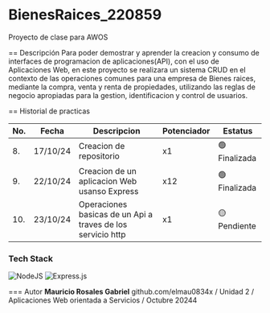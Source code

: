 ﻿# BienesRaices_220859
Proyecto de clase para AWOS

== Descripción
Para poder demostrar y aprender la creacion y consumo de interfaces de programacion de aplicaciones(API), con el uso de Aplicaciones Web, en este proyecto se realizara un sistema CRUD en el contexto de las operaciones comunes para una empresa de Bienes raices, mediante la compra, venta y renta de propiedades, utilizando las reglas de negocio apropiadas para la gestion, identificacion y control de usuarios.

== Historial de practicas

|No.|Fecha|Descripcion|Potenciador|Estatus|
|--|--|--|--|--|
|8.|17/10/24|Creacion de repositorio|x1|🟢Finalizada|
|9.|22/10/24|Creacion de un aplicacion Web usanso Express|x12|🟢Finalizada|
|10.|23/10/24|Operaciones basicas de un Api a traves de los servicio http|x1|🟡Pendiente|

### Tech Stack
![NodeJS](https://img.shields.io/badge/node.js-6DA55F?style=for-the-badge&logo=node.js&logoColor=white)
![Express.js](https://img.shields.io/badge/express.js-%23404d59.svg?style=for-the-badge&logo=express&logoColor=%2361DAFB)


=== Autor
**Mauricio Rosales Gabriel** github.com/elmau0834x /
Unidad 2 /
Aplicaciones Web orientada a Servicios /
Octubre 20244


